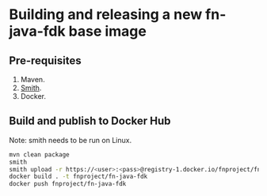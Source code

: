 # Building and releasing a new fn-java-fdk base image

## Pre-requisites
1. Maven.
2. [Smith](https://github.com/oracle/smith).
3. Docker.

## Build and publish to Docker Hub

Note: smith needs to be run on Linux.

```sh
mvn clean package
smith
smith upload -r https://<user>:<pass>@registry-1.docker.io/fnproject/fn-java-fdk:jrebase
docker build . -t fnproject/fn-java-fdk
docker push fnproject/fn-java-fdk
```
